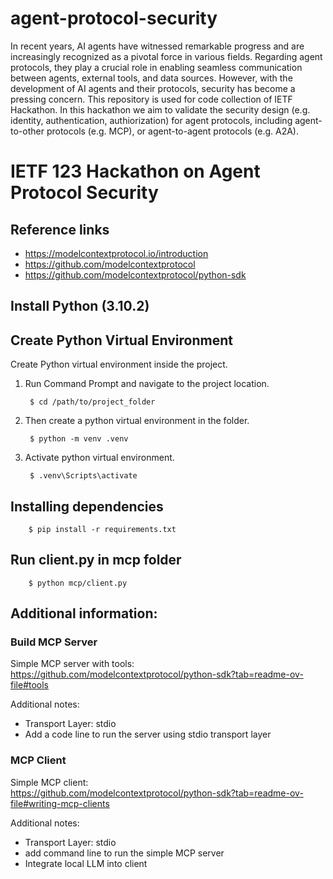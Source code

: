 # agent-protocol-security
In recent years, AI agents have witnessed remarkable progress and are increasingly recognized as a pivotal force in various fields. Regarding agent protocols, they play a crucial role in enabling seamless communication between agents, external tools, and data sources. However, with the development of AI agents and their protocols, security has become a pressing concern.
This repository is used for code collection of IETF Hackathon. In this hackathon we aim to validate the security design (e.g. identity, authentication, authiorization) for agent protocols, including agent-to-other protocols (e.g. MCP), or agent-to-agent protocols (e.g. A2A).

# IETF 123 Hackathon on Agent Protocol Security
## Reference links
- https://modelcontextprotocol.io/introduction
- https://github.com/modelcontextprotocol
- https://github.com/modelcontextprotocol/python-sdk

## Install Python (3.10.2)

## Create Python Virtual Environment

Create Python virtual environment inside the project. 
1. Run Command Prompt and navigate to the project location. 

        $ cd /path/to/project_folder

2. Then create a python virtual environment in the folder.

        $ python -m venv .venv

3. Activate python virtual environment.

        $ .venv\Scripts\activate

## Installing dependencies

        $ pip install -r requirements.txt

## Run client.py in mcp folder

        $ python mcp/client.py


## Additional information:

### Build MCP Server

Simple MCP server with tools:  
https://github.com/modelcontextprotocol/python-sdk?tab=readme-ov-file#tools

Additional notes:
- Transport Layer: stdio
- Add a code line to run the server using stdio transport layer

### MCP Client

Simple MCP client:  
https://github.com/modelcontextprotocol/python-sdk?tab=readme-ov-file#writing-mcp-clients

Additional notes:
- Transport Layer: stdio
- add command line to run the simple MCP server
- Integrate local LLM into client
